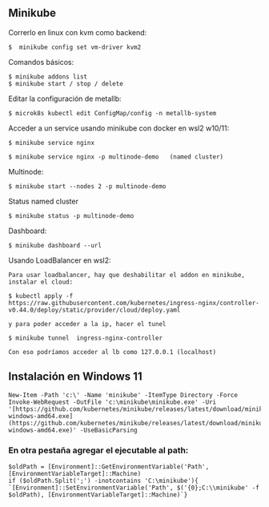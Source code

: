 ## Minikube


Correrlo en linux con kvm como backend:

    $  minikube config set vm-driver kvm2

Comandos básicos:


    $ minikube addons list
    $ minikube start / stop / delete 


Editar la configuración de metallb:

    $ microk8s kubectl edit ConfigMap/config -n metallb-system


Acceder a un service usando minikube con docker en wsl2 w10/11:

    $ minikube service nginx

    $ minikube service nginx -p multinode-demo   (named cluster)

Multinode:

    $ minikube start --nodes 2 -p multinode-demo

Status named cluster

    $ minikube status -p multinode-demo

Dashboard:

    $ minikube dashboard --url
    

Usando LoadBalancer en wsl2:

    Para usar loadbalancer, hay que deshabilitar el addon en minikube, instalar el cloud: 

    $ kubectl apply -f https://raw.githubusercontent.com/kubernetes/ingress-nginx/controller-v0.44.0/deploy/static/provider/cloud/deploy.yaml

    y para poder acceder a la ip, hacer el tunel
    
    $ minikube tunnel  ingress-nginx-controller

    Con eso podríamos acceder al lb como 127.0.0.1 (localhost)


## Instalación en Windows 11

    New-Item -Path 'c:\' -Name 'minikube' -ItemType Directory -Force
    Invoke-WebRequest -OutFile 'c:\minikube\minikube.exe' -Uri '[https://github.com/kubernetes/minikube/releases/latest/download/minikube-windows-amd64.exe](https://github.com/kubernetes/minikube/releases/latest/download/minikube-windows-amd64.exe)' -UseBasicParsing

### En otra pestaña agregar el ejecutable al path:

    $oldPath = [Environment]::GetEnvironmentVariable('Path', [EnvironmentVariableTarget]::Machine)
    if ($oldPath.Split(';') -inotcontains 'C:\minikube'){   `[Environment]::SetEnvironmentVariable('Path', $('{0};C:\\minikube' -f $oldPath), [EnvironmentVariableTarget]::Machine)`}
